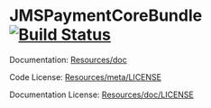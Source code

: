 JMSPaymentCoreBundle [![Build Status](https://secure.travis-ci.org/schmittjoh/JMSPaymentCoreBundle.png?branch=master)](http://travis-ci.org/schmittjoh/JMSPaymentCoreBundle)
====================

Documentation: 
[Resources/doc](http://jmsyst.com/bundles/JMSPaymentCoreBundle)
    

Code License:
[Resources/meta/LICENSE](https://github.com/schmittjoh/JMSPaymentCoreBundle/blob/master/Resources/meta/LICENSE)


Documentation License:
[Resources/doc/LICENSE](https://github.com/schmittjoh/JMSPaymentCoreBundle/blob/master/Resources/doc/LICENSE)
